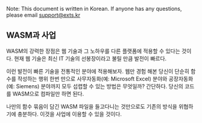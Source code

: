 Note: This document is written in Korean. If anyone has any questions, please email support@exts.kr

## WASM과 사업
WASM의 강력한 장점은 웹 기술과 그 노하우를 다른 플랫폼에 적용할 수 있다는 것이다. 현재 웹 기술은 최신 IT 기술의 선봉장이라고 불릴 만큼 발전이 빠르다.

이런 발전이 빠른 기술을 전통적인 분야에 적용해보자. 웹만 경험 해본 당신이 단순히 함수를 작성하는 행위 한번 만으로 사무자동화(예: Microsoft Excel) 분야와 공장자동화(예: Siemens) 분야까지 모두 섭렵할 수 있는 방법은 무엇일까? 간단하다. 당신의 코드를 WASM으로 컴파일만 하면 된다.

나만의 함수 묶음이 담긴 WASM 파일을 들고다니는 것만으로도 기존의 방식을 위협하기에 충분하다. 이것을 사업에 이용할 수 있을 것이다.
